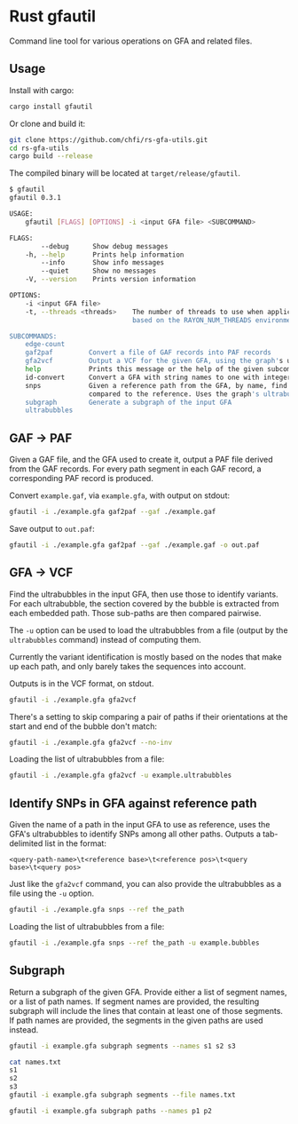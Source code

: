 Rust gfautil
================

Command line tool for various operations on GFA and related files.

## Usage

Install with cargo:

```bash
cargo install gfautil
```

Or clone and build it:

```bash
git clone https://github.com/chfi/rs-gfa-utils.git
cd rs-gfa-utils
cargo build --release
```

The compiled binary will be located at `target/release/gfautil`.

```bash
$ gfautil
gfautil 0.3.1

USAGE:
    gfautil [FLAGS] [OPTIONS] -i <input GFA file> <SUBCOMMAND>

FLAGS:
        --debug      Show debug messages
    -h, --help       Prints help information
        --info       Show info messages
        --quiet      Show no messages
    -V, --version    Prints version information

OPTIONS:
    -i <input GFA file>
    -t, --threads <threads>    The number of threads to use when applicable. If omitted, Rayon's default will be used,
                               based on the RAYON_NUM_THREADS environment variable, or the number of logical CPUs

SUBCOMMANDS:
    edge-count
    gaf2paf         Convert a file of GAF records into PAF records
    gfa2vcf         Output a VCF for the given GFA, using the graph's ultrabubbles to identify areas of variation
    help            Prints this message or the help of the given subcommand(s)
    id-convert      Convert a GFA with string names to one with integer names, and back
    snps            Given a reference path from the GFA, by name, find and report the SNPs for all other paths
                    compared to the reference. Uses the graph's ultrabubbles to identify areas of variation
    subgraph        Generate a subgraph of the input GFA
    ultrabubbles
```


## GAF -> PAF

Given a GAF file, and the GFA used to create it, output a PAF file
derived from the GAF records. For every path segment in each GAF
record, a corresponding PAF record is produced.

Convert `example.gaf`, via `example.gfa`, with output on stdout:

```bash
gfautil -i ./example.gfa gaf2paf --gaf ./example.gaf
```

Save output to `out.paf`:

```bash
gfautil -i ./example.gfa gaf2paf --gaf ./example.gaf -o out.paf
```


## GFA -> VCF

Find the ultrabubbles in the input GFA, then use those to identify
variants. For each ultrabubble, the section covered by the bubble is
extracted from each embedded path. Those sub-paths are then compared
pairwise.

The `-u` option can be used to load the ultrabubbles from a file (output
by the `ultrabubbles` command) instead of computing them.

Currently the variant identification is mostly based on the nodes that
make up each path, and only barely takes the sequences into account.

Outputs is in the VCF format, on stdout.

```bash
gfautil -i ./example.gfa gfa2vcf
```

There's a setting to skip comparing a pair of paths if their
orientations at the start and end of the bubble don't match:

```bash
gfautil -i ./example.gfa gfa2vcf --no-inv
```

Loading the list of ultrabubbles from a file:
```bash
gfautil -i ./example.gfa gfa2vcf -u example.ultrabubbles
```

## Identify SNPs in GFA against reference path

Given the name of a path in the input GFA to use as reference, uses
the GFA's ultrabubbles to identify SNPs among all other paths. Outputs
a tab-delimited list in the format:

```
<query-path-name>\t<reference base>\t<reference pos>\t<query base>\t<query pos>
```

Just like the `gfa2vcf` command, you can also provide the ultrabubbles
as a file using the `-u` option.

```bash
gfautil -i ./example.gfa snps --ref the_path
```

Loading the list of ultrabubbles from a file:
```bash
gfautil -i ./example.gfa snps --ref the_path -u example.bubbles
```


## Subgraph

Return a subgraph of the given GFA. Provide either a list of segment
names, or a list of path names. If segment names are provided, the
resulting subgraph will include the lines that contain at least one
of those segments. If path names are provided, the segments in the
given paths are used instead.

```bash
gfautil -i example.gfa subgraph segments --names s1 s2 s3
```

```bash
cat names.txt
s1
s2
s3
gfautil -i example.gfa subgraph segments --file names.txt
```

```bash
gfautil -i example.gfa subgraph paths --names p1 p2
```
